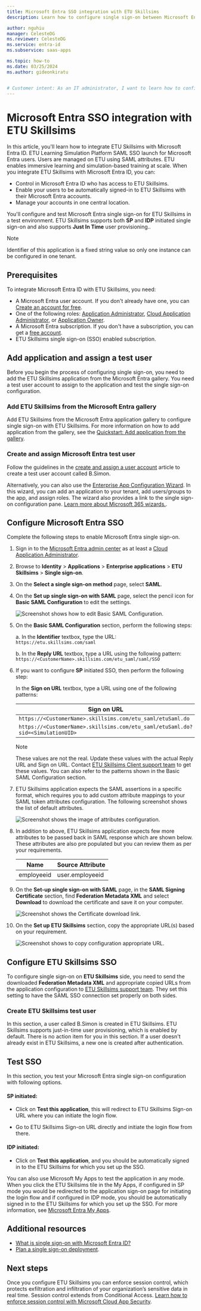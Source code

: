 ```yaml
---
title: Microsoft Entra SSO integration with ETU Skillsims
description: Learn how to configure single sign-on between Microsoft Entra ID and ETU Skillsims.

author: nguhiu
manager: CelesteDG
ms.reviewer: CelesteDG
ms.service: entra-id
ms.subservice: saas-apps

ms.topic: how-to
ms.date: 03/25/2024
ms.author: gideonkiratu


# Customer intent: As an IT administrator, I want to learn how to configure single sign-on between Microsoft Entra ID and ETU Skillsims so that I can control who has access to ETU Skillsims, enable automatic sign-in with Microsoft Entra accounts, and manage my accounts in one central location.
---
```


# Microsoft Entra SSO integration with ETU Skillsims

In this article, you'll learn how to integrate ETU Skillsims with Microsoft Entra ID. ETU Learning Simulation Platform SAML SSO launch for Microsoft Entra users. Users are managed on ETU using SAML attributes. ETU enables immersive learning and simulation-based training at scale. When you integrate ETU Skillsims with Microsoft Entra ID, you can:

* Control in Microsoft Entra ID who has access to ETU Skillsims.
* Enable your users to be automatically signed-in to ETU Skillsims with their Microsoft Entra accounts.
* Manage your accounts in one central location.

You'll configure and test Microsoft Entra single sign-on for ETU Skillsims in a test environment. ETU Skillsims supports both **SP** and **IDP** initiated single sign-on and also supports **Just In Time** user provisioning..

> [!NOTE]
> Identifier of this application is a fixed string value so only one instance can be configured in one tenant.

## Prerequisites

To integrate Microsoft Entra ID with ETU Skillsims, you need:

* A Microsoft Entra user account. If you don't already have one, you can [Create an account for free](https://azure.microsoft.com/free/?WT.mc_id=A261C142F).
* One of the following roles: [Application Administrator](/entra/identity/role-based-access-control/permissions-reference#application-administrator), [Cloud Application Administrator](/entra/identity/role-based-access-control/permissions-reference#cloud-application-administrator), or [Application Owner](/entra/fundamentals/users-default-permissions#owned-enterprise-applications).
* A Microsoft Entra subscription. If you don't have a subscription, you can get a [free account](https://azure.microsoft.com/free/).
* ETU Skillsims single sign-on (SSO) enabled subscription.

## Add application and assign a test user

Before you begin the process of configuring single sign-on, you need to add the ETU Skillsims application from the Microsoft Entra gallery. You need a test user account to assign to the application and test the single sign-on configuration.

<a name='add-etu-skillsims-from-the-azure-ad-gallery'></a>

### Add ETU Skillsims from the Microsoft Entra gallery

Add ETU Skillsims from the Microsoft Entra application gallery to configure single sign-on with ETU Skillsims. For more information on how to add application from the gallery, see the [Quickstart: Add application from the gallery](~/identity/enterprise-apps/add-application-portal.md).

<a name='create-and-assign-azure-ad-test-user'></a>

### Create and assign Microsoft Entra test user

Follow the guidelines in the [create and assign a user account](~/identity/enterprise-apps/add-application-portal-assign-users.md) article to create a test user account called B.Simon.

Alternatively, you can also use the [Enterprise App Configuration Wizard](https://portal.office.com/AdminPortal/home?Q=Docs#/azureadappintegration). In this wizard, you can add an application to your tenant, add users/groups to the app, and assign roles. The wizard also provides a link to the single sign-on configuration pane. [Learn more about Microsoft 365 wizards.](/microsoft-365/admin/misc/azure-ad-setup-guides). 

<a name='configure-azure-ad-sso'></a>

## Configure Microsoft Entra SSO

Complete the following steps to enable Microsoft Entra single sign-on.

1. Sign in to the [Microsoft Entra admin center](https://entra.microsoft.com) as at least a [Cloud Application Administrator](~/identity/role-based-access-control/permissions-reference.md#cloud-application-administrator).
1. Browse to **Identity** > **Applications** > **Enterprise applications** > **ETU Skillsims** > **Single sign-on**.
1. On the **Select a single sign-on method** page, select **SAML**.
1. On the **Set up single sign-on with SAML** page, select the pencil icon for **Basic SAML Configuration** to edit the settings.

   ![Screenshot shows how to edit Basic SAML Configuration.](common/edit-urls.png "Basic Configuration")

1. On the **Basic SAML Configuration** section, perform the following steps:

    a. In the **Identifier** textbox, type the URL:
    `https://etu.skillsims.com/saml`

    b. In the **Reply URL** textbox, type a URL using the following pattern:
    `https://<CustomerName>.skillsims.com/etu_saml/saml/SSO`

1. If you want to configure **SP** initiated SSO, then perform the following step:  

    In the **Sign on URL** textbox, type a URL using one of the following patterns:

    | **Sign on URL** |
    |-------|
    | `https://<CustomerName>.skillsims.com/etu_saml/etuSaml.do` |
    | `https://<CustomerName>.skillsims.com/etu_saml/etuSaml.do?sid=<SimulationUID>` |

    > [!Note]
    > These values are not the real. Update these values with the actual Reply URL and Sign on URL. Contact [ETU Skillsims Client support team](mailto:developers@etu.co) to get these values. You can also refer to the patterns shown in the Basic SAML Configuration section.

1. ETU Skillsims application expects the SAML assertions in a specific format, which requires you to add custom attribute mappings to your SAML token attributes configuration. The following screenshot shows the list of default attributes.

	![Screenshot shows the image of attributes configuration.](common/default-attributes.png "Image")

1. In addition to above, ETU Skillsims application expects few more attributes to be passed back in SAML response which are shown below. These attributes are also pre populated but you can review them as per your requirements.

	| Name |  Source Attribute|
	| ---------------|  --------- |
    | employeeid | user.employeeid |
    
1. On the **Set-up single sign-on with SAML** page, in the **SAML Signing Certificate** section,  find **Federation Metadata XML** and select **Download** to download the certificate and save it on your computer.

    ![Screenshot shows the Certificate download link.](common/metadataxml.png "Certificate")

1. On the **Set up ETU Skillsims** section, copy the appropriate URL(s) based on your requirement.

	![Screenshot shows to copy configuration appropriate URL.](common/copy-configuration-urls.png "Metadata")

## Configure ETU Skillsims SSO

To configure single sign-on on **ETU Skillsims** side, you need to send the downloaded **Federation Metadata XML** and appropriate copied URLs from the application configuration to [ETU Skillsims support team](mailto:developers@etu.co). They set this setting to have the SAML SSO connection set properly on both sides.

### Create ETU Skillsims test user

In this section, a user called B.Simon is created in ETU Skillsims. ETU Skillsims supports just-in-time user provisioning, which is enabled by default. There is no action item for you in this section. If a user doesn't already exist in ETU Skillsims, a new one is created after authentication.

## Test SSO 

In this section, you test your Microsoft Entra single sign-on configuration with following options. 

#### SP initiated:

* Click on **Test this application**, this will redirect to ETU Skillsims Sign-on URL where you can initiate the login flow.  

* Go to ETU Skillsims Sign-on URL directly and initiate the login flow from there.

#### IDP initiated:

* Click on **Test this application**, and you should be automatically signed in to the ETU Skillsims for which you set up the SSO. 

You can also use Microsoft My Apps to test the application in any mode. When you click the ETU Skillsims tile in the My Apps, if configured in SP mode you would be redirected to the application sign-on page for initiating the login flow and if configured in IDP mode, you should be automatically signed in to the ETU Skillsims for which you set up the SSO. For more information, see [Microsoft Entra My Apps](/azure/active-directory/manage-apps/end-user-experiences#azure-ad-my-apps).

## Additional resources

* [What is single sign-on with Microsoft Entra ID?](~/identity/enterprise-apps/what-is-single-sign-on.md)
* [Plan a single sign-on deployment](~/identity/enterprise-apps/plan-sso-deployment.md).

## Next steps

Once you configure ETU Skillsims you can enforce session control, which protects exfiltration and infiltration of your organization’s sensitive data in real time. Session control extends from Conditional Access. [Learn how to enforce session control with Microsoft Cloud App Security](/cloud-app-security/proxy-deployment-aad).
